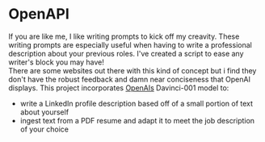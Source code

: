 # OpenAPI

If you are like me, I like writing prompts to kick off my creavity. These writing prompts are especially useful when having to write a professional description about your previous roles. I've created a script to ease any writer's block you may have!  
There are some websites out there with this kind of concept but i find they don't have the robust feedback and damn near conciseness that OpenAI displays.
This project incorporates [OpenAIs](https://beta.openai.com/docs/guides/completion) 
Davinci-001 model to:
* write a LinkedIn profile description based off of a small portion of text about yourself
* ingest text from a PDF resume and adapt it to meet the job description of your choice
